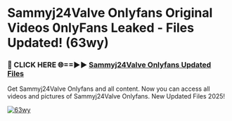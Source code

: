 # Sammyj24Valve Onlyfans Original Videos 0nlyFans Leaked - Files Updated! (63wy)

<h3>🔴 CLICK HERE 🌐==►► <a href="https://tinyurl.com/ehrbuxhb" rel="nofollow">Sammyj24Valve Onlyfans Updated Files</a></h3>

Get Sammyj24Valve Onlyfans and all content. Now you can access all videos and pictures of Sammyj24Valve Onlyfans. New Updated Files 2025!

[![63wy](https://i.imgur.com/lVYEuWS.gif)](https://tinyurl.com/ehrbuxhb)
